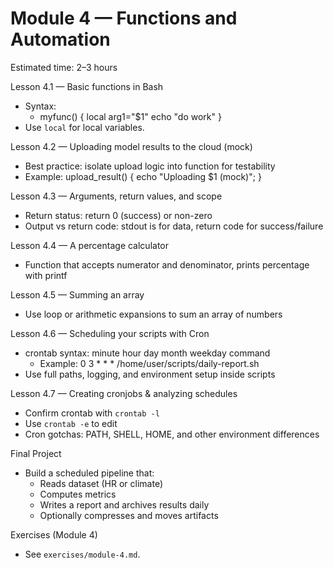 # Module 4 — Functions and Automation

Estimated time: 2–3 hours

Lesson 4.1 — Basic functions in Bash
- Syntax:
  - myfunc() {
      local arg1="$1"
      echo "do work"
    }
- Use `local` for local variables.

Lesson 4.2 — Uploading model results to the cloud (mock)
- Best practice: isolate upload logic into function for testability
- Example: upload_result() { echo "Uploading $1 (mock)"; }

Lesson 4.3 — Arguments, return values, and scope
- Return status: return 0 (success) or non-zero
- Output vs return code: stdout is for data, return code for success/failure

Lesson 4.4 — A percentage calculator
- Function that accepts numerator and denominator, prints percentage with printf

Lesson 4.5 — Summing an array
- Use loop or arithmetic expansions to sum an array of numbers

Lesson 4.6 — Scheduling your scripts with Cron
- crontab syntax: minute hour day month weekday command
  - Example: 0 3 * * * /home/user/scripts/daily-report.sh
- Use full paths, logging, and environment setup inside scripts

Lesson 4.7 — Creating cronjobs & analyzing schedules
- Confirm crontab with `crontab -l`
- Use `crontab -e` to edit
- Cron gotchas: PATH, SHELL, HOME, and other environment differences

Final Project
- Build a scheduled pipeline that:
  - Reads dataset (HR or climate)
  - Computes metrics
  - Writes a report and archives results daily
  - Optionally compresses and moves artifacts

Exercises (Module 4)
- See `exercises/module-4.md`.